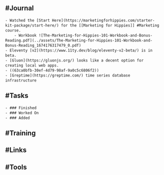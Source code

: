 ## #Journal
	- Watched the [Start Here](https://marketingforhippies.com/starter-kit-package/start-here/) for the [[Marketing for Hippies]] #Marketing course.
		- Workbook ![The-Marketing-for-Hippies-101-Workbook-and-Bonus-Reading.pdf](../assets/The-Marketing-for-Hippies-101-Workbook-and-Bonus-Reading_1674176317479_0.pdf)
	- Eleventy [v2](https://www.11ty.dev/blog/eleventy-v2-beta/) is in beta.
	- [Gluon](https://gluonjs.org/) looks like a decent option for creating local web apps.
	- ((63ca0bfb-30ef-4d79-98af-9a0c5c6806f2))
	- [Greptime](https://greptime.com/) time series database infrastructure
## #Tasks
	- ### Finished
	- ### Worked On
	- ### Added
## #Training
## #Links
## #Tools